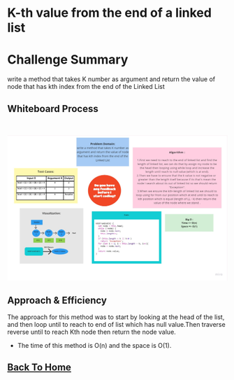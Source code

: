 # K-th value from the end of a linked list

# Challenge Summary
<!-- Description of the challenge -->
write a method that takes K number as argument and return the value of node that has kth index from the end of the Linked List

## Whiteboard Process
<!-- Embedded whiteboard image -->
<br>

![](./linked-list-kth.jpg)

## Approach & Efficiency
<!-- What approach did you take? Why? What is the Big O space/time for this approach? -->

The approach for this method was to start by looking at the head of the list, and then loop until to reach to end of list which has null value.Then traverse reverse until to reach Kth node then return the node value.

 - The time of this method is O(n) and the space is O(1).




## [Back To Home](../../../README.md)

